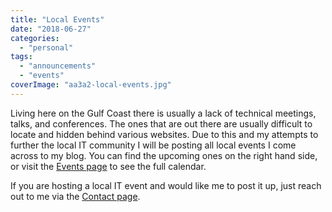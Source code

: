 ```yaml
---
title: "Local Events"
date: "2018-06-27"
categories: 
  - "personal"
tags: 
  - "announcements"
  - "events"
coverImage: "aa3a2-local-events.jpg"
---
```


Living here on the Gulf Coast there is usually a lack of technical meetings, talks, and conferences. The ones that are out there are usually difficult to locate and hidden behind various websites. Due to this and my attempts to further the local IT community I will be posting all local events I come across to my blog. You can find the upcoming ones on the right hand side, or visit the [Events page](http://www.dccoder.com/events/) to see the full calendar.

If you are hosting a local IT event and would like me to post it up, just reach out to me via the [Contact page](http://dccoder.com/contact-me/).
